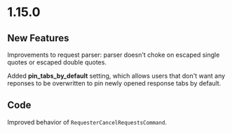 # 1.15.0

## New Features

Improvements to request parser: parser doesn't choke on escaped single quotes or escaped double quotes.

Added **pin_tabs_by_default** setting, which allows users that don't want any reponses to be overwritten to pin newly opened response tabs by default.

## Code

Improved behavior of `RequesterCancelRequestsCommand`.
